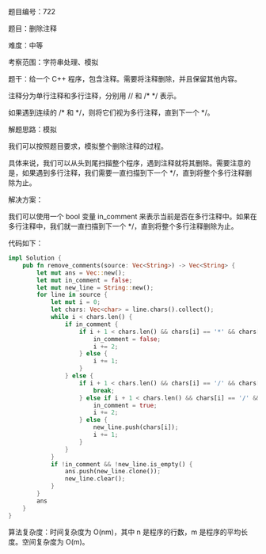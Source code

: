 题目编号：722

题目：删除注释

难度：中等

考察范围：字符串处理、模拟

题干：给一个 C++ 程序，包含注释。需要将注释删除，并且保留其他内容。

注释分为单行注释和多行注释，分别用 // 和 /* */ 表示。

如果遇到连续的 /* 和 */，则将它们视为多行注释，直到下一个 */。

解题思路：模拟

我们可以按照题目要求，模拟整个删除注释的过程。

具体来说，我们可以从头到尾扫描整个程序，遇到注释就将其删除。需要注意的是，如果遇到多行注释，我们需要一直扫描到下一个 */，直到将整个多行注释删除为止。

解决方案：

我们可以使用一个 bool 变量 in_comment 来表示当前是否在多行注释中。如果在多行注释中，我们就一直扫描到下一个 */，直到将整个多行注释删除为止。

代码如下：

```rust
impl Solution {
    pub fn remove_comments(source: Vec<String>) -> Vec<String> {
        let mut ans = Vec::new();
        let mut in_comment = false;
        let mut new_line = String::new();
        for line in source {
            let mut i = 0;
            let chars: Vec<char> = line.chars().collect();
            while i < chars.len() {
                if in_comment {
                    if i + 1 < chars.len() && chars[i] == '*' && chars[i + 1] == '/' {
                        in_comment = false;
                        i += 2;
                    } else {
                        i += 1;
                    }
                } else {
                    if i + 1 < chars.len() && chars[i] == '/' && chars[i + 1] == '/' {
                        break;
                    } else if i + 1 < chars.len() && chars[i] == '/' && chars[i + 1] == '*' {
                        in_comment = true;
                        i += 2;
                    } else {
                        new_line.push(chars[i]);
                        i += 1;
                    }
                }
            }
            if !in_comment && !new_line.is_empty() {
                ans.push(new_line.clone());
                new_line.clear();
            }
        }
        ans
    }
}
```

算法复杂度：时间复杂度为 O(nm)，其中 n 是程序的行数，m 是程序的平均长度。空间复杂度为 O(m)。